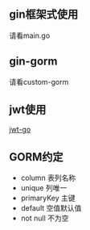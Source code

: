 <!--
 * @Description: 请输入....
 * @Author: Gavin
 * @Date: 2022-07-14 14:42:47
 * @LastEditTime: 2022-08-22 11:05:49
 * @LastEditors: Gavin
-->
## gin框架式使用
请看main.go

## gin-gorm
请看custom-gorm

## jwt使用
[jwt-go](https://github.com/golang-jwt/jwt)

## GORM约定
*  column 表列名称
*  unique 列唯一
*  primaryKey 主键
*  default 空值默认值
*  not null 不为空